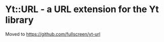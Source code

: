 Yt::URL - a URL extension for the Yt library
============================================

Moved to https://github.com/fullscreen/yt-url